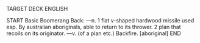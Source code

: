TARGET DECK
ENGLISH

START
Basic
Boomerang
Back: —n. 1 flat v-shaped hardwood missile used esp. By australian aboriginals, able to return to its thrower. 2 plan that recoils on its originator. —v. (of a plan etc.) Backfire. [aboriginal]
END
